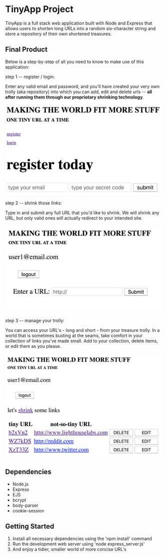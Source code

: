 # TinyApp Project

TinyApp is a full stack web application built with Node and Express that allows users to shorten long URLs into a random six-character string and store a repository of their own shortened treasures.

## Final Product

Below is a step-by-step of all you need to know to make use of this application:

step 1 -- register / login:

  Enter any valid email and password, and you'll have created your very own trolly (aka repository) into which you can add, edit and delete urls -- **all after running them through our propriotary shrinking technology**.

  !["registration page"](https://github.com/Romadiansky/week2day2/blob/master/tinyApp_project/docs/register_page.png?raw=true)

step 2 -- shrink those links:

  Type in and submit any full URL that you'd like to shrink. We will shrink any URL, but only valid ones will actually redirect to your intended site.

  !["shrink those links"](https://github.com/Romadiansky/week2day2/blob/master/tinyApp_project/docs/shrink_new_link.png?raw=true)

step 3 -- manage your trolly:

  You can access your URL's - long and short - from your treasure trolly. In a world that is sometimes busting at the seams, take comfort in your collection of links you've made small. Add to your collection, delete items, or edit them as you please.

  !["enjoy your collection"](https://github.com/Romadiansky/week2day2/blob/master/tinyApp_project/docs/your_url_trolly.png?raw=true)

## Dependencies

  - Node.js
  - Express
  - EJS
  - bcrypt
  - body-parser
  - cookie-session

## Getting Started

1. Install all necessary dependencies using the 'npm install' command
2. Run the development web server using 'node express_server.js'
3. And enjoy a tidier, smaller world of more concise URL's